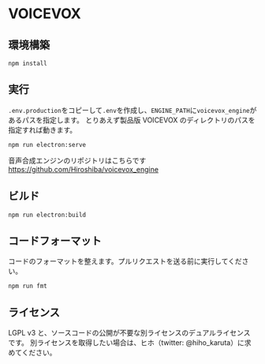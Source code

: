 # VOICEVOX

## 環境構築

```
npm install
```

## 実行

`.env.production`をコピーして`.env`を作成し、`ENGINE_PATH`に`voicevox_engine`があるパスを指定します。
とりあえず製品版 VOICEVOX のディレクトリのパスを指定すれば動きます。

```
npm run electron:serve
```

音声合成エンジンのリポジトリはこちらです https://github.com/Hiroshiba/voicevox_engine

## ビルド

```
npm run electron:build
```

## コードフォーマット

コードのフォーマットを整えます。プルリクエストを送る前に実行してください。

```
npm run fmt
```

## ライセンス

LGPL v3 と、ソースコードの公開が不要な別ライセンスのデュアルライセンスです。
別ライセンスを取得したい場合は、ヒホ（twitter: @hiho_karuta）に求めてください。
